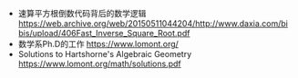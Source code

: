 - 速算平方根倒数代码背后的数学逻辑
https://web.archive.org/web/20150511044204/http://www.daxia.com/bibis/upload/406Fast_Inverse_Square_Root.pdf
- 数学系Ph.D的工作
https://www.lomont.org/
- Solutions to Hartshorne's Algebraic Geometry
https://www.lomont.org/math/solutions.pdf
